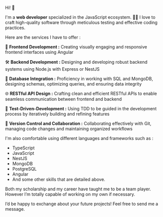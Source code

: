 Hi! 👋

I'm a **web developer** specialized in the JavaScript ecosystem. 👨‍💻 I love to craft high-quality software through meticulous testing and effective coding practices.

Here are the services I have to offer :

🎨 **Frontend Development :** Creating visually engaging and responsive frontend interfaces using Angular

🛠️ **Backend Development :** Designing and developing robust backend systems using Node.js with Express or NestJS

💾 **Database Integration :** Proficiency in working with SQL and MongoDB, designing schemas, optimizing queries, and ensuring data integrity

🌐 **RESTful API Design :** Crafting clean and efficient RESTful APIs to enable seamless communication between frontend and backend

🧪 **Test-Driven-Development :** Using TDD to be guided in the development process by iteratively building and refining features

📑 **Version Control and Collaboration :** Collaborating effectively with Git, managing code changes and maintaining organized workflows


I'm also comfortable using different languages and frameworks such as :
- TypeScript
- JavaScript
- NestJS
- MongoDB
- PostgreSQL
- Angular
- And some other skills that are detailed above.

Both my scholarship and my career have taught me to be a team player. However I’m totally capable of working on my own if necessary.

I’d be happy to exchange about your future projects!
Feel free to send me a message.